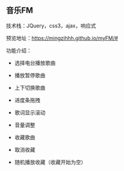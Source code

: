 ## 音乐FM

技术栈：JQuery，css3，ajax，响应式  

预览地址：https://mingzihhh.github.io/myFM/#

功能介绍：

- 选择电台播放歌曲
- 播放暂停歌曲

- 上下切换歌曲
- 进度条拖拽
 - 歌词显示滚动
 - 音量调整
 - 收藏歌曲
  - 取消收藏
- 随机播放收藏（收藏开始为空）

 

